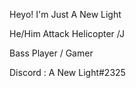 Heyo! I'm Just A New Light

He/Him
Attack Helicopter /J

Bass Player / Gamer

Discord : A New Light#2325

